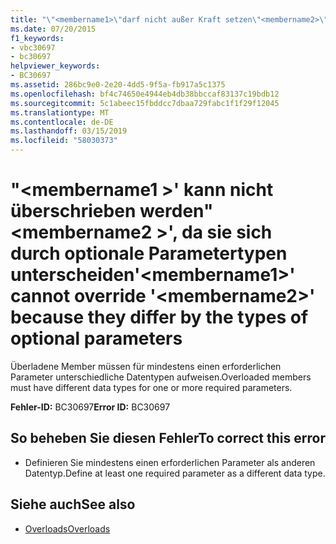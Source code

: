 ```yaml
---
title: "\"<membername1>\"darf nicht außer Kraft setzen\"<membername2>\" da sich die Typen der optionalen Parameter unterscheiden"
ms.date: 07/20/2015
f1_keywords:
- vbc30697
- bc30697
helpviewer_keywords:
- BC30697
ms.assetid: 286bc9e0-2e20-4dd5-9f5a-fb917a5c1375
ms.openlocfilehash: bf4c74650e4944eb4db38bbccaf83137c19bdb12
ms.sourcegitcommit: 5c1abeec15fbddcc7dbaa729fabc1f1f29f12045
ms.translationtype: MT
ms.contentlocale: de-DE
ms.lasthandoff: 03/15/2019
ms.locfileid: "58030373"
---
```

# <a name="membername1-cannot-override-membername2-because-they-differ-by-the-types-of-optional-parameters"></a><span data-ttu-id="02342-102">"\<membername1 >' kann nicht überschrieben werden"\<membername2 >', da sie sich durch optionale Parametertypen unterscheiden</span><span class="sxs-lookup"><span data-stu-id="02342-102">'\<membername1>' cannot override '\<membername2>' because they differ by the types of optional parameters</span></span>
<span data-ttu-id="02342-103">Überladene Member müssen für mindestens einen erforderlichen Parameter unterschiedliche Datentypen aufweisen.</span><span class="sxs-lookup"><span data-stu-id="02342-103">Overloaded members must have different data types for one or more required parameters.</span></span>  
  
 <span data-ttu-id="02342-104">**Fehler-ID:** BC30697</span><span class="sxs-lookup"><span data-stu-id="02342-104">**Error ID:** BC30697</span></span>  
  
## <a name="to-correct-this-error"></a><span data-ttu-id="02342-105">So beheben Sie diesen Fehler</span><span class="sxs-lookup"><span data-stu-id="02342-105">To correct this error</span></span>  
  
-   <span data-ttu-id="02342-106">Definieren Sie mindestens einen erforderlichen Parameter als anderen Datentyp.</span><span class="sxs-lookup"><span data-stu-id="02342-106">Define at least one required parameter as a different data type.</span></span>  
  
## <a name="see-also"></a><span data-ttu-id="02342-107">Siehe auch</span><span class="sxs-lookup"><span data-stu-id="02342-107">See also</span></span>

- [<span data-ttu-id="02342-108">Overloads</span><span class="sxs-lookup"><span data-stu-id="02342-108">Overloads</span></span>](../../visual-basic/language-reference/modifiers/overloads.md)
